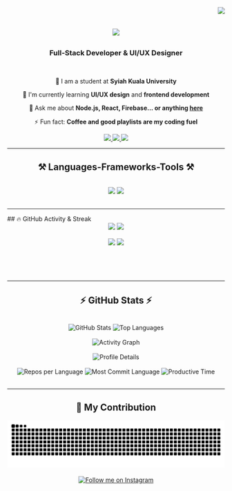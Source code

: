 <img align="right" src="https://visitor-badge.laobi.icu/badge?page_id=mridho24.mridho24" />
<h1 align="center">
    <img src="https://readme-typing-svg.herokuapp.com/?font=Righteous&size=35&center=true&vCenter=true&width=500&height=70&duration=4000&lines=Hi+There!+👋;+I'm+Muhammad+Ridho!;" />
</h1>
<h3 align="center">Full-Stack Developer & UI/UX Designer</h3>
<br/>
<div align="center">
 
 🔭 I am a student at **Syiah Kuala University**
 
 🌱 I'm currently learning **UI/UX design** and **frontend development**
 
 💬 Ask me about **Node.js, React, Firebase... or anything [here](https://www.instagram.com/mmrdhoo)**
 
 ⚡ Fun fact: **Coffee and good playlists are my coding fuel**
 
</div>
 
<div align="center"> 
  <a href="mailto:muhammadridhor24@gmail.com">
    <img src="https://img.shields.io/badge/Gmail-333333?style=for-the-badge&logo=gmail&logoColor=red" />
  </a>
  <a href="https://www.linkedin.com/in/muhammad-ridho-a3517b309" target="_blank">
    <img src="https://img.shields.io/badge/LinkedIn-0077B5?style=for-the-badge&logo=linkedin&logoColor=white" target="_blank" />
  </a>
  <a href="https://github.com/mridho24" target="_blank">
     <img src="https://img.shields.io/badge/Portfolio-FF5722?style=for-the-badge&logo=todoist&logoColor=white" target="_blank" />
  </a>
</div>
<hr/>
 
<h2 align="center">⚒️ Languages-Frameworks-Tools ⚒️</h2>
<br/>
<div align="center">
    <img src="https://skillicons.dev/icons?i=react,bootstrap,html,css,vscode,github,figma,tailwind,git,r" />
    <img src="https://skillicons.dev/icons?i=nodejs,python,javascript,typescript,express,firebase,mongodb,c,java,nextjs,mysql" /><br>
</div>
<br/>
<hr/>
## 🔥 GitHub Activity & Streak
<div align="center">
<img src="https://github-readme-stats.vercel.app/api?username=mridho24&show_icons=true&count_private=true&theme=react&hide_border=true&bg_color=0D1117&title_color=58A6FF&text_color=C9D1D9&icon_color=FF6B6B&custom_title=📊%20GitHub%20Activity%20Overview" width="49%" />
<img src="https://github-readme-stats.vercel.app/api/pin/?username=mridho24&repo=mridho24&theme=react&hide_border=true&bg_color=0D1117&title_color=58A6FF&text_color=C9D1D9&icon_color=FF6B6B" width="49%" />
</div>

<br/>

<div align="center">
<img src="https://github-profile-summary-cards.vercel.app/api/cards/stats?username=mridho24&theme=github_dark" width="49%" />
<img src="https://github-profile-summary-cards.vercel.app/api/cards/commits?username=mridho24&theme=github_dark" width="49%" />
</div>
  
<br/><br/><br/>
<hr/>
<h2 align="center">⚡ GitHub Stats ⚡</h2>
<br>
<div align="center">
  <img width="49%" src="https://github-readme-stats.vercel.app/api?username=mridho24&count_private=true&show_icons=true&theme=react&rank_icon=github&border_radius=10&hide_border=true&bg_color=0D1117&title_color=58A6FF&text_color=C9D1D9&icon_color=FF6B6B" alt="GitHub Stats" />
  <img width="49%" src="https://github-readme-stats.vercel.app/api/top-langs/?username=mridho24&hide=HTML&langs_count=8&layout=compact&theme=react&border_radius=10&hide_border=true&bg_color=0D1117&title_color=58A6FF&text_color=C9D1D9&exclude_repo=github-readme-stats" alt="Top Languages" />
</div>

<br/>

<div align="center">
  <img width="60%" src="https://github-readme-activity-graph.vercel.app/graph?username=mridho24&theme=react-dark&bg_color=0D1117&color=58A6FF&line=FF6B6B&point=FF6B6B&area=true&hide_border=true" alt="Activity Graph" />
</div>

<br/>

<div align="center">
  <img src="https://github-profile-summary-cards.vercel.app/api/cards/profile-details?username=mridho24&theme=github_dark" alt="Profile Details" width="80%" />
</div>

<br/>

<div align="center">
  <img width="32%" src="https://github-profile-summary-cards.vercel.app/api/cards/repos-per-language?username=mridho24&theme=github_dark" alt="Repos per Language" />
  <img width="32%" src="https://github-profile-summary-cards.vercel.app/api/cards/most-commit-language?username=mridho24&theme=github_dark" alt="Most Commit Language" />
  <img width="32%" src="https://github-profile-summary-cards.vercel.app/api/cards/productive-time?username=mridho24&theme=github_dark&utcOffset=7" alt="Productive Time" />
</div>

<br/>
<hr/>
<h2 align="center">🐍 My Contribution</h2>
<div align="center">
<picture>
  <source media="(prefers-color-scheme: dark)" srcset="https://github.com/mridho24/mridho24/blob/output/github-contribution-grid-snake-dark.svg" />
  <source media="(prefers-color-scheme: light)" srcset="https://github.com/mridho24/mridho24/blob/output/github-contribution-grid-snake.svg" />
  <img alt="github contribution grid snake animation" src="https://github.com/mridho24/mridho24/blob/output/github-contribution-grid-snake.svg" />
</picture>
</div>

<br/>
<div align="center">
<a href='https://www.instagram.com/grah.id' target='_blank'><img height='64' style='border:0px;height:64px;' src='https://storage.ko-fi.com/cdn/kofi1.png?v=3' border='0' alt='Follow me on Instagram' /></a>
</div>
<br/>
